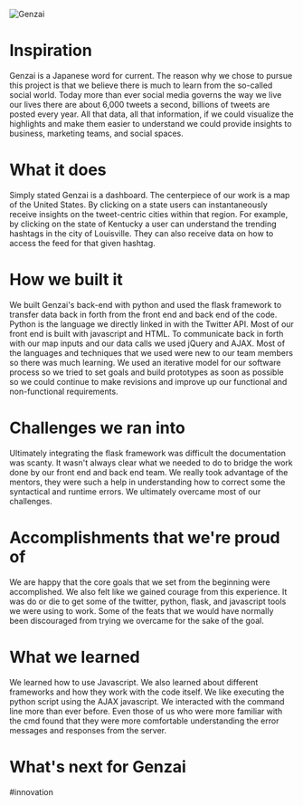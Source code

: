 ![Genzai](/logo.png)

# Inspiration
Genzai is a Japanese word for current. The reason why we chose to pursue this project is that we believe there is much to learn from the so-called social world. Today more than ever social media governs the way we live our lives there are about 6,000 tweets a second, billions of tweets are posted every year. All that data, all that information, if we could visualize the highlights and make them easier to understand we could provide insights to business, marketing teams, and social spaces.

# What it does
Simply stated Genzai is a dashboard. The centerpiece of our work is a map of the United States. By clicking on a state users can instantaneously receive insights on the tweet-centric cities within that region. For example, by clicking on the state of Kentucky a user can understand the trending hashtags in the city of Louisville. They can also receive data on how to access the feed for that given hashtag.

# How we built it
We built Genzai's back-end with python and used the flask framework to transfer data back in forth from the front end and back end of the code. Python is the language we directly linked in with the Twitter API. Most of our front end is built with javascript and HTML. To communicate back in forth with our map inputs and our data calls we used jQuery and AJAX. Most of the languages and techniques that we used were new to our team members so there was much learning. We used an iterative model for our software process so we tried to set goals and build prototypes as soon as possible so we could continue to make revisions and improve up our functional and non-functional requirements.

# Challenges we ran into
Ultimately integrating the flask framework was difficult the documentation was scanty. It wasn't always clear what we needed to do to bridge the work done by our front end and back end team. We really took advantage of the mentors, they were such a help in understanding how to correct some the syntactical and runtime errors. We ultimately overcame most of our challenges.

# Accomplishments that we're proud of
We are happy that the core goals that we set from the beginning were accomplished. We also felt like we gained courage from this experience. It was do or die to get some of the twitter, python, flask, and javascript tools we were using to work. Some of the feats that we would have normally been discouraged from trying we overcame for the sake of the goal.

# What we learned
We learned how to use Javascript. We also learned about different frameworks and how they work with the code itself. We like executing the python script using the AJAX javascript. We interacted with the command line more than ever before. Even those of us who were more familiar with the cmd found that they were more comfortable understanding the error messages and responses from the server.

# What's next for Genzai
#innovation

